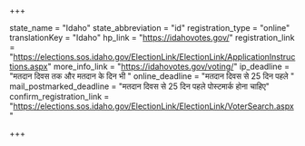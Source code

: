 +++

state_name = "Idaho"
state_abbreviation = "id"
registration_type = "online"
translationKey = "Idaho"
hp_link = "https://idahovotes.gov/"
registration_link = "https://elections.sos.idaho.gov/ElectionLink/ElectionLink/ApplicationInstructions.aspx"
more_info_link = "https://idahovotes.gov/voting/"
ip_deadline = "मतदान दिवस तक और मतदान के दिन भी "
online_deadline = "मतदान दिवस से 25 दिन पहले "
mail_postmarked_deadline = "मतदान दिवस से 25 दिन पहले पोस्टमार्क होना चाहिए"
confirm_registration_link = "https://elections.sos.idaho.gov/ElectionLink/ElectionLink/VoterSearch.aspx"

+++